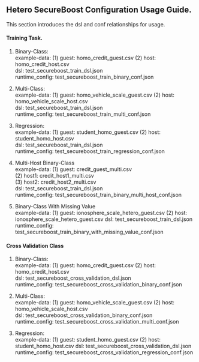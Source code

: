 ## Hetero SecureBoost Configuration Usage Guide.

This section introduces the dsl and conf relationships for usage.

#### Training Task.

1. Binary-Class:  
    example-data: (1) guest: homo_credit_guest.csv  (2) host: homo_credit_host.csv  
    dsl: test_secureboost_train_dsl.json  
    runtime_config: test_secureboost_train_binary_conf.json
     
2. Multi-Class:  
    example-data: (1) guest: homo_vehicle_scale_guest.csv
                  (2) host: homo_vehicle_scale_host.csv  
    dsl: test_secureboost_train_dsl.json  
    runtime_config: test_secureboost_train_multi_conf.json
   
3. Regression:  
    example-data: (1) guest: student_homo_guest.csv
                  (2) host: student_homo_host.csv  
    dsl: test_secureboost_train_dsl.json  
    runtime_config: test_secureboost_train_regression_conf.json
    
4. Multi-Host Binary-Class   
    example-data: (1) guest:  credit_guest_multi.csv  
                  (2) host1:  credit_host1_multi.csv  
                  (3) host2:  credit_host2_multi.csv  
    dsl: test_secureboost_train_dsl.json  
    runtime_config: test_secureboost_train_binary_multi_host_conf.json
    
5. Binary-Class With Missing Value  
    example-data: (1) guest: ionosphere_scale_hetero_guest.csv
                  (2) host: ionosphere_scale_hetero_guest.csv
    dsl: test_secureboost_train_dsl.json  
    runtime_config: test_secureboost_train_binary_with_missing_value_conf.json  
    
#### Cross Validation Class

1. Binary-Class:  
    example-data: (1) guest: homo_credit_guest.csv  (2) host: homo_credit_host.csv  
    dsl: test_secureboost_cross_validation_dsl.json  
    runtime_config: test_secureboost_cross_validation_binary_conf.json 
    
2. Multi-Class:  
    example-data: (1) guest: homo_vehicle_scale_guest.csv
                  (2) host: homo_vehicle_scale_host.csv  
    dsl: test_secureboost_cross_validation_binary_conf.json  
    runtime_config: test_secureboost_cross_validation_multi_conf.json  
    
3. Regression:  
    example-data: (1) guest: student_homo_guest.csv
                  (2) host: student_homo_host.csv 
    dsl: test_secureboost_cross_validation_dsl.json  
    runtime_config: test_secureboost_cross_validation_regression_conf.json
